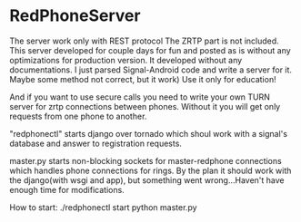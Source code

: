 # RedPhoneServer
The server work only with REST protocol
The ZRTP part is not included.
This server developed for couple days for fun and posted as is
without any optimizations for production version.
It developed without any documentations. I just parsed Signal-Android
code and write a server for it. Maybe some method not correct, but it work)
Use it only for education!

And if you want to use secure calls you need to write your own TURN server
for zrtp connections between phones. Without it you will get only requests
from one phone to another.

"redphonectl" starts django over tornado which shoul work with a signal's
database and answer to registration requests.

master.py starts non-blocking sockets for master-redphone connections
which handles phone connections for rings. By the plan it should work
with the django(with wsgi and app), but something went wrong...Haven't
have enough time for modifications.

How to start:
./redphonectl start
python master.py

